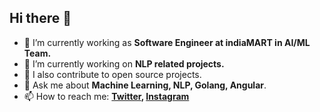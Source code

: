 ## Hi there 👋

- 🔭 I’m currently working as **Software Engineer at indiaMART in AI/ML Team.**
- 🌱 I’m currently working on **NLP related projects.**
- 👯 I also contribute to open source projects.
- 💬 Ask me about **Machine Learning, NLP, Golang, Angular**.
- 📫 How to reach me:
  **[Twitter](https://twitter.com/ksumit100), [Instagram](https://instagram.com/sumit.pics)**

